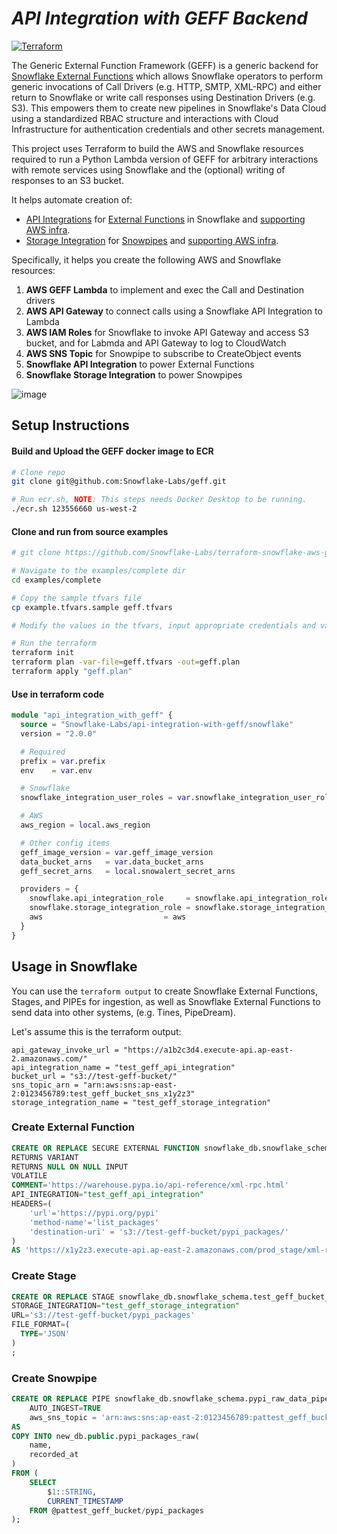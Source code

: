 # _API Integration with GEFF Backend_

[![Terraform](https://github.com/Snowflake-Labs/terraform-snowflake-aws-geff/actions/workflows/terraform.yml/badge.svg?branch=main)](https://github.com/Snowflake-Labs/terraform-snowflake-aws-geff/actions/workflows/terraform.yml)

The Generic External Function Framework (GEFF) is a generic backend for [Snowflake External Functions](https://docs.snowflake.com/en/sql-reference/external-functions-introduction.html) which allows Snowflake operators to perform generic invocations of Call Drivers (e.g. HTTP, SMTP, XML-RPC) and either return to Snowflake or write call responses using Destination Drivers (e.g. S3). This empowers them to create new pipelines in Snowflake's Data Cloud using a standardized RBAC structure and interactions with Cloud Infrastructure for authentication credentials and other secrets management.

This project uses Terraform to build the AWS and Snowflake resources required to run a Python Lambda version of GEFF for arbitrary interactions with remote services using Snowflake and the (optional) writing of responses to an S3 bucket.

It helps automate creation of:

- [API Integrations](https://docs.snowflake.com/en/sql-reference/sql/create-api-integration.html) for [External Functions](https://docs.snowflake.com/en/sql-reference/sql/create-external-function.html) in Snowflake and [supporting AWS infra](https://docs.snowflake.com/en/sql-reference/external-functions-creating-aws-ui.html).
- [Storage Integration](https://docs.snowflake.com/en/sql-reference/sql/create-storage-integration.html) for [Snowpipes](https://docs.snowflake.com/en/sql-reference/sql/create-pipe.html) and [supporting AWS infra](https://docs.snowflake.com/en/user-guide/data-load-snowpipe-auto-s3.html).

Specifically, it helps you create the following AWS and Snowflake resources:

1. **AWS GEFF Lambda** to implement and exec the Call and Destination drivers
1. **AWS API Gateway** to connect calls using a Snowflake API Integration to Lambda
1. **AWS IAM Roles** for Snowflake to invoke API Gateway and access S3 bucket, and for Labmda and API Gateway to log to CloudWatch
1. **AWS SNS Topic** for Snowpipe to subscribe to CreateObject events
1. **Snowflake API Integration** to power External Functions
1. **Snowflake Storage Integration** to power Snowpipes

![image](https://user-images.githubusercontent.com/72515998/152404944-54cc8d0f-ed71-49b3-9084-19c4626eb489.png)

## Setup Instructions

#### Build and Upload the GEFF docker image to ECR

```bash
# Clone repo
git clone git@github.com:Snowflake-Labs/geff.git

# Run ecr.sh, NOTE: This steps needs Docker Desktop to be running.
./ecr.sh 123556660 us-west-2
```

#### Clone and run from source examples

```bash
# git clone https://github.com/Snowflake-Labs/terraform-snowflake-aws-geff.git

# Navigate to the examples/complete dir
cd examples/complete

# Copy the sample tfvars file
cp example.tfvars.sample geff.tfvars

# Modify the values in the tfvars, input appropriate credentials and values per your environment.

# Run the terraform
terraform init
terraform plan -var-file=geff.tfvars -out=geff.plan
terraform apply "geff.plan"
```

#### Use in terraform code

```terraform
module "api_integration_with_geff" {
  source = "Snowflake-Labs/api-integration-with-geff/snowflake"
  version = "2.0.0"

  # Required
  prefix = var.prefix
  env    = var.env

  # Snowflake
  snowflake_integration_user_roles = var.snowflake_integration_user_roles

  # AWS
  aws_region = local.aws_region

  # Other config items
  geff_image_version = var.geff_image_version
  data_bucket_arns   = var.data_bucket_arns
  geff_secret_arns   = local.snowalert_secret_arns

  providers = {
    snowflake.api_integration_role     = snowflake.api_integration_role
    snowflake.storage_integration_role = snowflake.storage_integration_role
    aws                           = aws
  }
}
```

## Usage in Snowflake

You can use the `terraform output` to create Snowflake External Functions, Stages, and PIPEs for ingestion, as well as Snowflake External Functions to send data into other systems, (e.g. Tines, PipeDream).

Let's assume this is the terraform output:

```text
api_gateway_invoke_url = "https://a1b2c3d4.execute-api.ap-east-2.amazonaws.com/"
api_integration_name = "test_geff_api_integration"
bucket_url = "s3://test-geff-bucket/"
sns_topic_arn = "arn:aws:sns:ap-east-2:0123456789:test_geff_bucket_sns_x1y2z3"
storage_integration_name = "test_geff_storage_integration"
```

### Create External Function

```sql
CREATE OR REPLACE SECURE EXTERNAL FUNCTION snowflake_db.snowflake_schema.pypi_packages_s3()
RETURNS VARIANT
RETURNS NULL ON NULL INPUT
VOLATILE
COMMENT='https://warehouse.pypa.io/api-reference/xml-rpc.html'
API_INTEGRATION="test_geff_api_integration"
HEADERS=(
    'url'='https://pypi.org/pypi'
    'method-name'='list_packages'
    'destination-uri' = 's3://test-geff-bucket/pypi_packages/'
)
AS 'https://x1y2z3.execute-api.ap-east-2.amazonaws.com/prod_stage/xml-rpc';
```

### Create Stage

```sql
CREATE OR REPLACE STAGE snowflake_db.snowflake_schema.test_geff_bucket_stage
STORAGE_INTEGRATION="test_geff_storage_integration"
URL='s3://test-geff-bucket/pypi_packages'
FILE_FORMAT=(
  TYPE='JSON'
)
;
```

### Create Snowpipe

```sql
CREATE OR REPLACE PIPE snowflake_db.snowflake_schema.pypi_raw_data_pipe
    AUTO_INGEST=TRUE
    aws_sns_topic = 'arn:aws:sns:ap-east-2:0123456789:pattest_geff_bucket_sns_x1y2z3'
AS
COPY INTO new_db.public.pypi_packages_raw(
    name,
    recorded_at
)
FROM (
    SELECT
        $1::STRING,
        CURRENT_TIMESTAMP
    FROM @pattest_geff_bucket/pypi_packages
);
```
